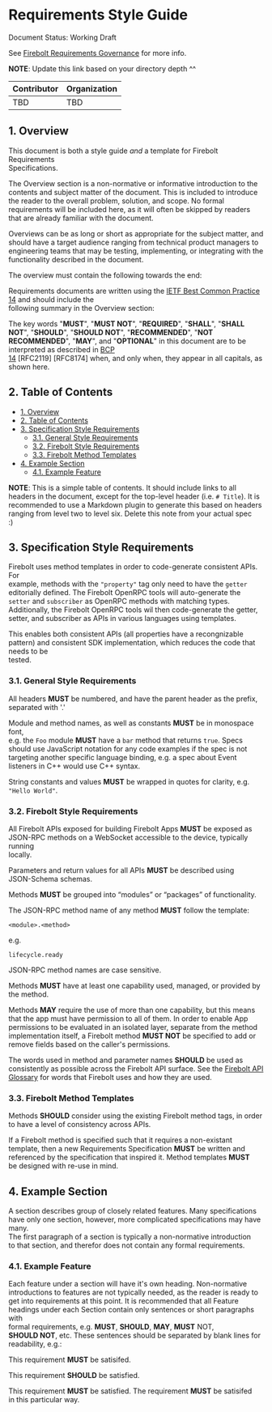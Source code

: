 































# Requirements Style Guide

Document Status: Working Draft  

See [Firebolt Requirements Governance](./governance.md) for more info.  

**NOTE**: Update this link based on your directory depth ^^  

| Contributor | Organization |
| ----------- | ------------ |
| TBD         | TBD          |

## 1. Overview
This document is both a style guide *and* a template for Firebolt Requirements  
Specifications.  

The Overview section is a non-normative or informative introduction to the  
contents and subject matter of the document. This is included to introduce  
the reader to the overall problem, solution, and scope. No formal  
requirements will be included here, as it will often be skipped by readers  
that are already familiar with the document.  

Overviews can be as long or short as appropriate for the subject matter, and  
should have a target audience ranging from technical product managers to  
engineering teams that may be testing, implementing, or integrating with the  
functionality described in the document.  

The overview must contain the following towards the end:  

Requirements documents are written using the [IETF Best Common Practice  
14](https://www.rfc-editor.org/rfc/rfc2119.txt) and should include the  
following summary in the Overview section:  

The key words "**MUST**", "**MUST NOT**", "**REQUIRED**", "**SHALL**", "**SHALL 
  NOT**", "**SHOULD**", "**SHOULD NOT**", "**RECOMMENDED**", "**NOT  
RECOMMENDED**", "**MAY**", and "**OPTIONAL**" in this document are to be  
interpreted as described in [BCP  
14](https://www.rfc-editor.org/rfc/rfc2119.txt) [RFC2119] [RFC8174] when, and 
  only when, they appear in all capitals, as shown here.  

## 2. Table of Contents
- [1. Overview](#1-overview)
- [2. Table of Contents](#2-table-of-contents)
- [3. Specification Style Requirements](#3-specification-style-requirements)
  - [3.1. General Style Requirements](#31-general-style-requirements)
  - [3.2. Firebolt Style Requirements](#32-firebolt-style-requirements)
  - [3.3. Firebolt Method Templates](#33-firebolt-method-templates)
- [4. Example Section](#4-example-section)
  - [4.1. Example Feature](#41-example-feature)

**NOTE**: This is a simple table of contents. It should include links to all  
headers in the document, except for the top-level header (i.e. `# Title`). It 
  is recommended to use a Markdown plugin to generate this based on headers  
ranging from level two to level six. Delete this note from your actual spec  
:)  

## 3. Specification Style Requirements
Firebolt uses method templates in order to code-generate consistent APIs. For  
example, methods with the `"property"` tag only need to have the `getter`  
editorially defined. The Firebolt OpenRPC tools will auto-generate the  
`setter` and `subscriber` as OpenRPC methods with matching types.  
Additionally, the Firebolt OpenRPC tools wil then code-generate the getter,  
setter, and subscriber as APIs in various languages using templates.  

This enables both consistent APIs (all properties have a recongnizable pattern) 
  and consistent SDK implementation, which reduces the code that needs to be  
tested.  

### 3.1. General Style Requirements
All headers **MUST** be numbered, and have the parent header as the prefix,  
separated with '.'  

Module and method names, as well as constants **MUST** be in monospace font,  
e.g. the `Foo` module **MUST** have a `bar` method that returns `true`. Specs 
  should use JavaScript notation for any code examples if the spec is not  
targeting another specific language binding, e.g. a spec about Event  
listeners in C++ would use C++ syntax.  

String constants and values **MUST** be wrapped in quotes for clarity, e.g.  
`"Hello World"`.  

### 3.2. Firebolt Style Requirements
All Firebolt APIs exposed for building Firebolt Apps **MUST** be exposed as  
JSON-RPC methods on a WebSocket accessible to the device, typically running  
locally.  

Parameters and return values for all APIs **MUST** be described using  
JSON-Schema schemas.  

Methods **MUST** be grouped into “modules” or “packages” of functionality.  

The JSON-RPC method name of any method **MUST** follow the template:  

```
<module>.<method>
```  

e.g.  

```
lifecycle.ready
```  

JSON-RPC method names are case sensitive.  

Methods **MUST** have at least one capability used, managed, or provided by the 
  method.  

Methods **MAY** require the use of more than one capability, but this means  
that the app must have permission to all of them. In order to enable App  
permissions to be evaluated in an isolated layer, separate from the method  
implementation itself, a Firebolt method **MUST NOT** be specified to add or  
remove fields based on the caller's permissions.  

The words used in method and parameter names **SHOULD** be used as consistently 
  as possible across the Firebolt API surface. See the [Firebolt API  
Glossary](./glossary.md) for words that Firebolt uses and how they are used.  

### 3.3. Firebolt Method Templates
Methods **SHOULD** consider using the existing Firebolt method tags, in order  
to have a level of consistency across APIs.  

If a Firebolt method is specified such that it requires a non-existant  
template, then a new Requirements Specification **MUST** be written and  
referenced by the specification that inspired it. Method templates **MUST**  
be designed with re-use in mind.  

## 4. Example Section
A section describes group of closely related features. Many specifications have 
  only one section, however, more complicated specifications may have many.  
The first paragraph of a section is typically a non-normative introduction  
to that section, and therefor does not contain any formal requirements.  

### 4.1. Example Feature
Each feature under a section will have it's own heading. Non-normative  
introductions to features are not typically needed, as the reader is ready to 
  get into requirements at this point. It is recommended that all Feature  
headings under each Section contain only sentences or short paragraphs with  
formal requirements, e.g. **MUST**, **SHOULD**, **MAY**, **MUST** NOT,  
**SHOULD NOT**, etc. These sentences should be separated by blank lines for  
readability, e.g.:  

This requirement **MUST** be satisifed.  

This requirement **SHOULD** be satisfied.  

This requirement **MUST** be satisfied. The requirement **MUST** be satisifed  
in this particular way.  
